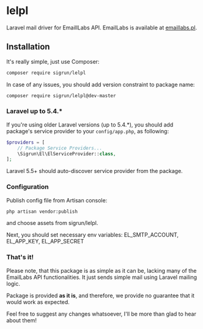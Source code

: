 # lelpl

Laravel mail driver for EmaillLabs API. EmailLabs is available at [emaillabs.pl](https://emaillabs.pl).

## Installation

It's really simple, just use Composer:

```bash
composer require sigrun/lelpl
```

In case of any issues, you should add version constraint to package name:

```bash
composer require sigrun/lelpl@dev-master
```

### Laravel up to 5.4.\*

If you're using older Laravel versions (up to 5.4.\*), you should add package's service provider to your `config/app.php`, as following:

```php
$providers = [
    // Package Service Providers...
    \Sigrun\El\ElServiceProvider::class,
];
```

Laravel 5.5+ should auto-discover service provider from the package.

### Configuration

Publish config file from Artisan console:

```bash
php artisan vendor:publish
```

and choose assets from sigrun/lelpl.

Next, you should set necessary env variables: EL_SMTP_ACCOUNT, EL_APP_KEY, EL_APP_SECRET

### That's it!

Please note, that this package is as simple as it can be, lacking many of the EmailLabs API functionalities. It just sends simple mail using Laravel mailing logic.

Package is provided **as it is**, and therefore, we provide no guarantee that it would work as expected.

Feel free to suggest any changes whatsoever, I'll be more than glad to hear about them!